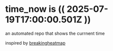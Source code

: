 # time_now is (( 2025-07-19T17:00:00.501Z ))

an automated repo that shows the currnent time

inspired by [breakingheatmap](https://github.com/breakingheatmap/breakingheatmap)